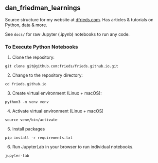 ## dan_friedman_learnings

Source structure for my website at [dfrieds.com](https://dfrieds.com). Has articles & tutorials on Python, data & more.

See `docs/` for raw Jupyter (.ipynb) notebooks to run any code.

### To Execute Python Notebooks

1. Clone the repository:

```
git clone git@github.com:frieds/frieds.github.io.git
```

2. Change to the repository directory:

```
cd frieds.github.io
```

3. Create virtual environment (Linux + macOS):

```
python3 -m venv venv
```

4. Activate virtual environment (Linux + macOS)

```
source venv/bin/activate
```

5. Install packages

```
pip install -r requirements.txt
```

6. Run JupyterLab in your browser to run individual notebooks.

```
jupyter-lab
```